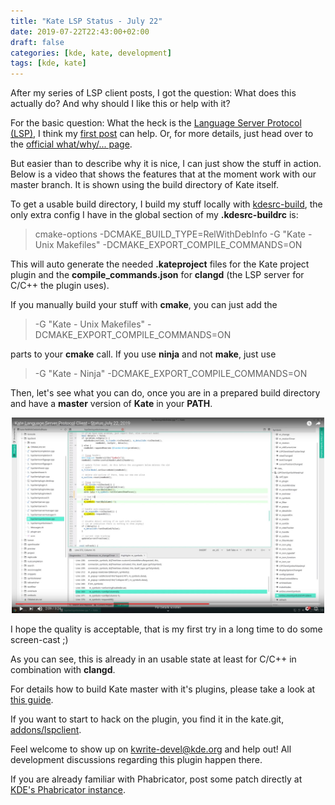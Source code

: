 ```yaml
---
title: "Kate LSP Status - July 22"
date: 2019-07-22T22:43:00+02:00
draft: false
categories: [kde, kate, development]
tags: [kde, kate]
---
```


After my series of LSP client posts, I got the question: What does this actually do? And why should I like this or help with it?

For the basic question: What the heck is the [Language Server Protocol (LSP)](https://microsoft.github.io/language-server-protocol/overview), I think my [first post](/posts/kate-language-server-protocol-client/) can help. Or, for more details, just head over to the [official what/why/... page](https://langserver.org/).

But easier than to describe why it is nice, I can just show the stuff in action.
Below is a video that shows the features that at the moment work with our master branch.
It is shown using the build directory of Kate itself.

To get a usable build directory, I build my stuff locally with [kdesrc-build](https://kdesrc-build.kde.org/), the only extra config I have in the global section of my **.kdesrc-buildrc** is:

> cmake-options -DCMAKE_BUILD_TYPE=RelWithDebInfo -G "Kate - Unix Makefiles" -DCMAKE_EXPORT_COMPILE_COMMANDS=ON

This will auto generate the needed **.kateproject** files for the Kate project plugin and the **compile_commands.json** for **clangd** (the LSP server for C/C++ the plugin uses).

If you manually build your stuff with **cmake**, you can just add the

> -G "Kate - Unix Makefiles" -DCMAKE_EXPORT_COMPILE_COMMANDS=ON

parts to your **cmake** call. If you use **ninja** and not **make**, just use

> -G "Kate - Ninja" -DCMAKE_EXPORT_COMPILE_COMMANDS=ON

Then, let's see what you can do, once you are in a prepared build directory and have a **master** version of **Kate** in your **PATH**.

<center><a href="https://youtu.be/w0grp9npnNA" target="_blank"><img width=500 src="images/kate-lsp-video.jpg"></a></center>

I hope the quality is acceptable, that is my first try in a long time to do some screen-cast ;)

As you can see, this is already in an usable state at least for C/C++ in combination with **clangd**.

For details how to build Kate master with it's plugins, please take a look at [this guide](https://kate-editor.org/build-it/).

If you want to start to hack on the plugin, you find it in the kate.git, [addons/lspclient](https://cgit.kde.org/kate.git/tree/addons/lspclient).

Feel welcome to show up on [kwrite-devel@kde.org](mailto:kwrite-devel@kde.org) and help out!
All development discussions regarding this plugin happen there.

If you are already familiar with Phabricator, post some patch directly at [KDE's Phabricator instance](https://phabricator.kde.org/differential/).
